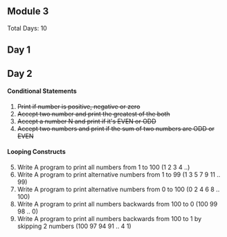 ## Module 3

Total Days: 10

## Day 1 

## Day 2
#### Conditional Statements
1. ~~Print if number is positive, negative or zero~~
2. ~~Accept two number and print the greatest of the both~~
3. ~~Accept a number N and print if it's EVEN or ODD~~
4. ~~Accept two numbers and print if the sum of two numbers are ODD or EVEN~~

#### Looping Constructs
5. Write A program to print all numbers from 1 to 100 (1 2 3 4 ..)
6. Write A program to print alternative numbers from 1 to 99 (1 3 5 7 9 11 .. 99)
7. Write A program to print alternative numbers from 0 to 100 (0 2 4 6 8 .. 100)
8. Write A program to print all numbers backwards from 100 to 0 (100 99 98 .. 0)
9. Write A program to print all numbers backwards from 100 to 1 by skipping 2 numbers (100 97 94 91 .. 4 1)



